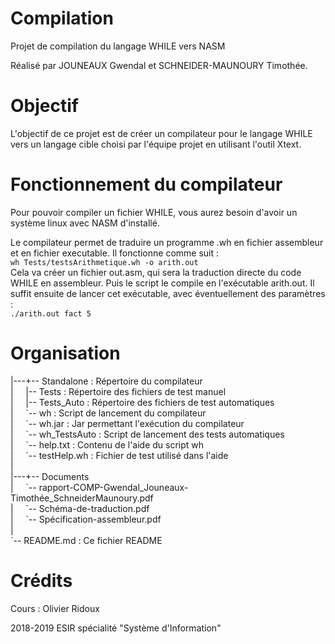 # Compilation
Projet de compilation du langage WHILE vers NASM

Réalisé par JOUNEAUX Gwendal et SCHNEIDER-MAUNOURY Timothée.

# Objectif

L'objectif de ce projet est de créer un compilateur pour le langage WHILE vers un langage cible choisi par l'équipe projet en utilisant l'outil Xtext.

# Fonctionnement du compilateur

Pour pouvoir compiler un fichier WHILE, vous aurez besoin d'avoir un système linux avec NASM d'installé.

Le compilateur permet de traduire un programme .wh en fichier assembleur et en fichier executable.
Il fonctionne comme suit :  
`wh Tests/testsArithmetique.wh -o arith.out`  
Cela va créer un fichier out.asm, qui sera la traduction directe du code WHILE en assembleur. Puis le script le compile en l'exécutable arith.out. Il suffit ensuite de lancer cet exécutable, avec éventuellement des paramètres :  
`./arith.out fact 5`  

# Organisation
|---+-- Standalone    : Répertoire du compilateur  
|&#160;&#160;&#160;&#160;&#160;|-- Tests         : Répertoire des fichiers de test manuel  
|&#160;&#160;&#160;&#160;&#160;|-- Tests_Auto    : Répertoire des fichiers de test automatiques  
|&#160;&#160;&#160;&#160;&#160;\`-- wh           : Script de lancement du compilateur  
|&#160;&#160;&#160;&#160;&#160;\`-- wh.jar       : Jar permettant l'exécution du compilateur  
|&#160;&#160;&#160;&#160;&#160;\`-- wh_TestsAuto : Script de lancement des tests automatiques  
|&#160;&#160;&#160;&#160;&#160;\`-- help.txt     : Contenu de l'aide du script wh  
|&#160;&#160;&#160;&#160;&#160;\`-- testHelp.wh  : Fichier de test utilisé dans l'aide   
|  
|---+--  Documents    
|&#160;&#160;&#160;&#160;&#160;\`-- rapport-COMP-Gwendal_Jouneaux-Timothée_SchneiderMaunoury.pdf  
|&#160;&#160;&#160;&#160;&#160;\`-- Schéma-de-traduction.pdf  
|&#160;&#160;&#160;&#160;&#160;\`-- Spécification-assembleur.pdf  
|  
\`-- README.md        : Ce fichier README    

# Crédits

Cours : Olivier Ridoux

2018-2019
ESIR spécialité "Système d'Information"
